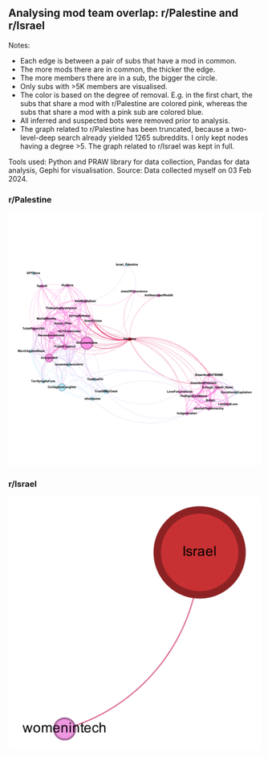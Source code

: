 ## Analysing mod team overlap: r/Palestine and r/Israel

Notes:
* Each edge is between a pair of subs that have a mod in common.
* The more mods there are in common, the thicker the edge.
* The more members there are in a sub, the bigger the circle.
* Only subs with >5K members are visualised.
* The color is based on the degree of removal. E.g. in the first chart, the subs that share a mod with r/Palestine are colored pink, whereas the subs that share a mod with a pink sub are colored blue.
* All inferred and suspected bots were removed prior to analysis.
* The graph related to r/Palestine has been truncated, because a two-level-deep search already yielded 1265 subreddits. I only kept nodes having a degree >5. The graph related to r/Israel was kept in full. 

Tools used: Python and PRAW library for data collection, Pandas for data analysis, Gephi for visualisation.
Source: Data collected myself on 03 Feb 2024.

### r/Palestine
![r/Palestine](results/mods-r-palestine-by-level.png)

### r/Israel
![r/Israel](results/mods-r-israel-by-level.png)
